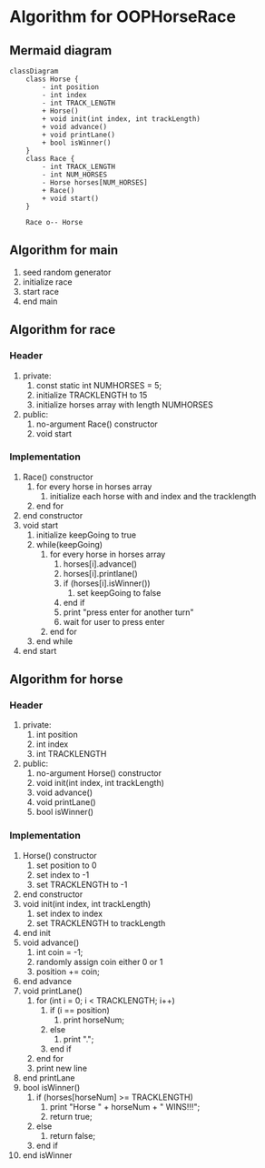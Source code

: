 # Algorithm for OOPHorseRace
## Mermaid diagram
```mermaid
classDiagram
    class Horse {
        - int position
        - int index
        - int TRACK_LENGTH
        + Horse()
        + void init(int index, int trackLength)
        + void advance()
        + void printLane()
        + bool isWinner()
    }
    class Race {
        - int TRACK_LENGTH
        - int NUM_HORSES
        - Horse horses[NUM_HORSES]
        + Race()
        + void start()
    }

    Race o-- Horse
```
## Algorithm for main
1. seed random generator
1. initialize race
1. start race
1. end main

## Algorithm for race
### Header
1. private:
    1. const static int NUMHORSES = 5;
    1. initialize TRACKLENGTH to 15
    1. initialize horses array with length NUMHORSES
1. public:
    1. no-argument Race() constructor
    1. void start

### Implementation
1. Race() constructor
    1. for every horse in horses array
        1. initialize each horse with and index and the tracklength
    1. end for
1. end constructor
1. void start
    1. initialize keepGoing to true
    1. while(keepGoing)
        1. for every horse in horses array
            1. horses[i].advance()
            1. horses[i].printlane()
            1. if (horses[i].isWinner())
                1. set keepGoing to false
            1. end if
            1. print "press enter for another turn"
            1. wait for user to press enter
        1. end for
    1. end while
1. end start

## Algorithm for horse
### Header
1. private:
    1. int position
    1. int index
    1. int TRACKLENGTH
1. public:
    1. no-argument Horse() constructor
    1. void init(int index, int trackLength)
    1. void advance()
    1. void printLane()
    1. bool isWinner()
 
### Implementation
1. Horse() constructor
    1. set position to 0
    1. set index to -1
    1. set TRACKLENGTH to -1
1. end constructor
1. void init(int index, int trackLength)
    1. set index to index
    1. set TRACKLENGTH to trackLength
1. end init
1. void advance()
    1. int coin = -1;
    1. randomly assign coin either 0 or 1
    1. position += coin;
1. end advance
1. void printLane()
    1. for (int i = 0; i < TRACKLENGTH; i++)
        1. if (i == position)
            1. print horseNum;
        1. else
            1. print ".";
        1. end if
    1. end for
    1. print new line
1. end printLane
1. bool isWinner()
    1. if (horses[horseNum] >= TRACKLENGTH)
        1. print "Horse " + horseNum + " WINS!!!";
        1. return true;
    1. else
        1. return false;
    1. end if
1. end isWinner
